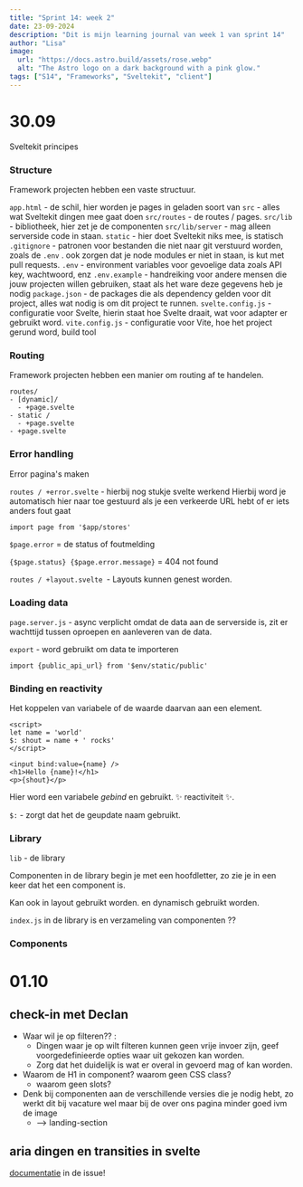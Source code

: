 ```yaml
---
title: "Sprint 14: week 2"
date: 23-09-2024
description: "Dit is mijn learning journal van week 1 van sprint 14"
author: "Lisa"
image:
  url: "https://docs.astro.build/assets/rose.webp"
  alt: "The Astro logo on a dark background with a pink glow."
tags: ["S14", "Frameworks", "Sveltekit", "client"]
---
```

# 30.09

Sveltekit principes

### Structure

Framework projecten hebben een vaste structuur.

`app.html` - de schil, hier worden je pages in geladen soort van
`src` - alles wat Sveltekit dingen mee gaat doen
`src/routes` - de routes / pages. 
`src/lib` - bibliotheek, hier zet je de componenten
`src/lib/server` -  mag alleen serverside code in staan.
`static` - hier doet Sveltekit niks mee, is statisch
`.gitignore` - patronen voor bestanden die niet naar git verstuurd worden, zoals  de `.env` . ook zorgen dat je node modules er niet in staan, is kut met pull requests.
`.env` - environment variables voor gevoelige data zoals API key, wachtwoord, enz
`.env.example` - handreiking voor andere mensen die jouw projecten willen gebruiken, staat als het ware deze gegevens heb je nodig
`package.json` -  de packages die als dependency gelden voor dit project, alles wat nodig is om dit project te runnen.
`svelte.config.js` - configuratie voor Svelte, hierin staat hoe Svelte draait, wat voor adapter er gebruikt word.
`vite.config.js` - configuratie voor Vite, hoe het project gerund word, build tool

### Routing

Framework projecten hebben een manier om routing af te handelen. 

```
routes/
- [dynamic]/
  - +page.svelte
- static /
  - +page.svelte
- +page.svelte
```

### Error handling

Error pagina's maken

`routes / +error.svelte` - hierbij nog stukje svelte werkend
Hierbij word je automatisch hier naar toe gestuurd als je een verkeerde URL hebt of er iets anders fout gaat

`import page from '$app/stores'`

`$page.error` = de status of foutmelding

`{$page.status} {$page.error.message}` = 404 not found 

`routes / +layout.svelte `- Layouts kunnen genest worden.

### Loading data

`page.server.js` - async verplicht omdat de data aan de serverside is, zit er wachttijd tussen oproepen en aanleveren van de data. 

`export` - word gebruikt om data te importeren

`import {public_api_url} from '$env/static/public'` 

### Binding en reactivity

Het koppelen van variabele of de waarde daarvan aan een element.

```
<script>
let name = 'world'
$: shout = name + ' rocks'
</script>

<input bind:value={name} />
<h1>Hello {name}!</h1>
<p>{shout}</p>
```

Hier word een variabele *gebind* en gebruikt. ✨ reactiviteit ✨.

`$:` - zorgt dat het de geupdate naam gebruikt.


### Library

`lib` - de library

Componenten in de library begin je met een hoofdletter, zo zie je in een keer dat het een component is.

Kan ook in layout gebruikt worden. en dynamisch gebruikt worden.

`index.js` in de library is en verzameling van componenten ??

### Components



# 01.10

## check-in met Declan

- Waar wil je op filteren?? : 
	- Dingen waar je op wilt filteren kunnen geen vrije invoer zijn, geef voorgedefinieerde opties waar uit gekozen kan worden.
	- Zorg dat het duidelijk is wat er overal in gevoerd mag of kan worden.
- Waarom de H1 in component? waarom geen CSS class?
	- waarom geen slots?
- Denk bij componenten aan de verschillende versies die je nodig hebt, zo werkt dit bij vacature wel maar bij de over ons pagina minder goed ivm de image
	- --> landing-section


## aria dingen en transities in svelte

[documentatie](https://github.com/fdnd-agency/voorhoede/issues/18#issuecomment-2385610601) in de issue!